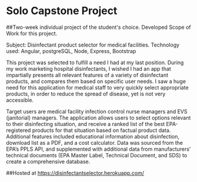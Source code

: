 # Solo Capstone Project

##Two-week individual project of the student's choice. Developed Scope of Work for this project.


Subject: Disinfectant product selector for medical facilities. Technology used: Angular, postgreSQL, Node, Express, Bootstrap

This project was selected to fulfill a need I had at my last position. 
During my work marketing hospital disinfectants, I wished I had an app that impartially presents
all relevant features of a variety of disinfectant products, and compares them based on specific user needs. 
I saw a huge need for this application for medical staff to very quickly select appropriate products, in order to reduce the spread of disease, yet is not very accessible. 


Target users are medical facility infection control nurse managers and EVS (janitorial) managers. 
The application allows users to select options relevant to their disinfecting situation, 
and receive a ranked list of the best EPA-registered products for that situation based on factual product data. 
Additional features included educational information about disinfection, download list as a PDF, 
and a cost calculator. Data was sourced from the EPA’s PPLS API, and supplemented with additional data 
from manufacturers’ technical documents (EPA Master Label, Technical Document, and SDS) to create a comprehensive database. 

##Hosted at https://disinfectantselector.herokuapp.com/


